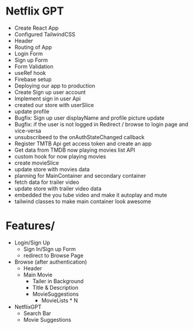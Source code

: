 # Netflix GPT

- Create React App
- Configured TailwindCSS
- Header
- Routing of App
- Login Form
- Sign up Form
- Form Validation
- useRef hook
- Firebase setup
- Deploying our app to production
- Create Sign up user account
- Implement sign in user Api
- created our store with userSlice
- update profile
- Bugfix: Sign up user displayName and profile picture update
- Bugfix: if the user is not logged in Redirect / browse to login page and vice-versa
- unsubscribeed to the onAuthStateChanged callback
- Register TMTB Api get access token and create an app
- Get data from TMDB now playing movies list API
- custom hook for now playing movies
- create movieSlice
- update store with movies data
- planning for MainContainer and secondary container
- fetch data for trailer video
- update store with trailer video data
- embedded the you tube video and make it autoplay and mute
- tailwind classes to make main container look awesome

# Features/
- Login/Sign Up
    - Sign In/Sign up Form
    - redirect to Browse Page
- Browse (after authentication)
   - Header
   - Main Movie
       - Tailer in Background
       - Title & Description
       - MovieSuggestions
           - MovieLists * N
- NetflixGPT
    - Search Bar
    - Movie Suggestions